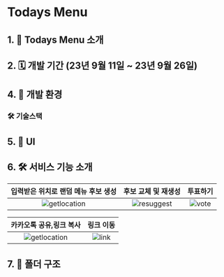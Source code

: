 # Todays Menu

## 1. 📱 Todays Menu 소개

## 2. 🗓️ 개발 기간 (23년 9월 11일 ~ 23년 9월 26일)

## 4. 🌳 개발 환경

### 🛠️ 기술스택

## 5. 🎨 UI

## 6. 🛠️ 서비스 기능 소개
|               입력받은 위치로 랜덤 메뉴 후보 생성            |                 후보 교체 및 재생성         | 투표하기 |
| :---------------------------------: | :---------------------------------: | :---------------------------------: |
| ![getlocation](https://github.com/bringvotrevin/todays-menu-front/assets/81025416/3902bde0-3d48-49eb-a418-01b1ea5582c3) |  ![resuggest](https://github.com/bringvotrevin/todays-menu-front/assets/81025416/d6ce2b0f-2270-4155-aef3-30ce74176179) | ![vote](https://github.com/bringvotrevin/todays-menu-front/assets/81025416/83cdc5dd-fc73-48df-8aee-f48012267354) |


|             카카오톡 공유,링크 복사            |            링크 이동             |
| :---------------------------------: | :---------------------------------: |
| ![getlocation](https://github.com/bringvotrevin/todays-menu-front/assets/81025416/3902bde0-3d48-49eb-a418-01b1ea5582c3) | ![link](https://github.com/bringvotrevin/todays-menu-front/assets/81025416/f310151a-61a9-4753-b557-94ea120f3c96) |


## 7. 📁 폴더 구조
